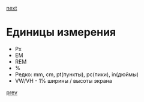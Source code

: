 <a href="09.md">next</a>
<h1>
Единицы измерения
</h1>

<ul>
<li>
Px
</li>
<li>
EM
</li>
<li>
REM
</li>
<li>
%
</li>
<li>
Редко: mm, cm, pt(пункты), pc(пики), in(дюймы)
</li>
<li>
VW/VH - 1% ширины / высоты экрана
</li>
</ul>

<a href="07.md">prev</a>